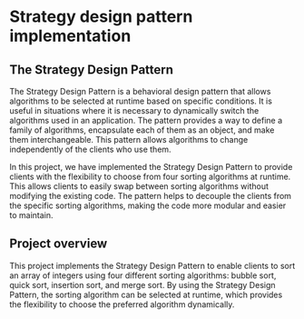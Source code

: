 # Strategy design pattern implementation
## The Strategy Design Pattern
The Strategy Design Pattern is a behavioral design pattern that allows algorithms to be selected at runtime based on specific conditions. It is useful in situations where it is necessary to dynamically switch the algorithms used in an application. The pattern provides a way to define a family of algorithms, encapsulate each of them as an object, and make them interchangeable. This pattern allows algorithms to change independently of the clients who use them.

In this project, we have implemented the Strategy Design Pattern to provide clients with the flexibility to choose from four sorting algorithms at runtime. This allows clients to easily swap between sorting algorithms without modifying the existing code. The pattern helps to decouple the clients from the specific sorting algorithms, making the code more modular and easier to maintain.
## Project overview
This project implements the Strategy Design Pattern to enable clients to sort an array of integers using four different sorting algorithms: bubble sort, quick sort, insertion sort, and merge sort. By using the Strategy Design Pattern, the sorting algorithm can be selected at runtime, which provides the flexibility to choose the preferred algorithm dynamically.
